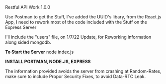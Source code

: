 Restful API Work 1.0.0

Use Postman to get the Stuff, I've added the UUID's libary, from the React.js App, I need to rework most of the code included with the Stuff on the Express Server

I'll include the "users" file, on 1/7/22 Update, for Reworking information along sided mongodb.


**To Start the Server**
node index.js

**INSTALL POSTMAN, NODE.JS, EXPRESS**

The information provided avoids the server from crashing at Random-Rates, make sure to include Propor Security Fixes, to avoid Data-RTC Leak.
